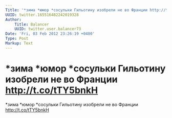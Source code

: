 ```yaml
---
Title: '*зима *юмор *сосульки Гильотину изобрели не во Франции http://t.co/tTY5bnkH'
UUID: twitter.165516482242019328
Author:
    Title: Balancer
    UUID: twitter.user.balancer73
Date: 'Fri, 03 Feb 2012 23:26:19 +0400'
Type: Post
Markup: Text
---
```


# *зима *юмор *сосульки Гильотину изобрели не во Франции http://t.co/tTY5bnkH

*зима *юмор *сосульки Гильотину изобрели не во Франции
http://t.co/tTY5bnkH
